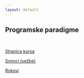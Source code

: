 ```yaml
---
layout: default
---
```


## Programske paradigme

<br>

[Stranica kursa](https://www.programskijezici.matf.bg.ac.rs/ProgramskeParadigmeI.html)

[Snimci (vežbe)](https://www.youtube.com/playlist?list=PLOGAKiQpHThNfTNo7MmKkEJVCX_61qYFT)

[Rokovi](https://github.com/Markic01/PP-rokovi/)
